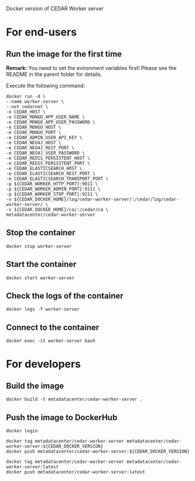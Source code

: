 Docker version of CEDAR Worker server

# For end-users

## Run the image for the first time

**Remark:** You need to set the evironment variables first! Please see the README in the parent folder for details.

Execute the following command:

````
docker run -d \
--name worker-server \
--net cedarnet \
-e CEDAR_HOST \
-e CEDAR_MONGO_APP_USER_NAME \
-e CEDAR_MONGO_APP_USER_PASSWORD \
-e CEDAR_MONGO_HOST \
-e CEDAR_MONGO_PORT \
-e CEDAR_ADMIN_USER_API_KEY \
-e CEDAR_NEO4J_HOST \
-e CEDAR_NEO4J_REST_PORT \
-e CEDAR_NEO4J_USER_PASSWORD \
-e CEDAR_REDIS_PERSISTENT_HOST \
-e CEDAR_REDIS_PERSISTENT_PORT \
-e CEDAR_ELASTICSEARCH_HOST \
-e CEDAR_ELASTICSEARCH_REST_PORT \
-e CEDAR_ELASTICSEARCH_TRANSPORT_PORT \
-p ${CEDAR_WORKER_HTTP_PORT}:9011 \
-p ${CEDAR_WORKER_ADMIN_PORT}:9111 \
-p ${CEDAR_WORKER_STOP_PORT}:9211 \
-v ${CEDAR_DOCKER_HOME}/log/cedar-worker-server/:/cedar/log/cedar-worker-server/ \
-v ${CEDAR_DOCKER_HOME}/ca/:/cedar/ca \
metadatacenter/cedar-worker-server
````

## Stop the container

    docker stop worker-server

## Start the container

    docker start worker-server

## Check the logs of the container

    docker logs -f worker-server

## Connect to the container

    docker exec -it worker-server bash

# For developers

## Build the image

````
docker build -t metadatacenter/cedar-worker-server .
````

## Push the image to DockerHub

````
docker login

docker tag metadatacenter/cedar-worker-server metadatacenter/cedar-worker-server:${CEDAR_DOCKER_VERSION}
docker push metadatacenter/cedar-worker-server:${CEDAR_DOCKER_VERSION}

docker tag metadatacenter/cedar-worker-server metadatacenter/cedar-worker-server:latest
docker push metadatacenter/cedar-worker-server:latest
````